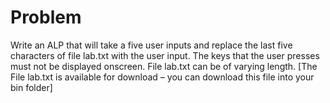# Problem

Write an ALP that will take a five user inputs and replace the last five characters of file lab.txt with the user input. The keys that the user presses must not be displayed onscreen. 
File lab.txt can be of varying length.
[The File lab.txt is available for download – you can download this file into your bin folder]
